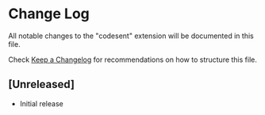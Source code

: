 # Change Log

All notable changes to the "codesent" extension will be documented in this file.

Check [Keep a Changelog](http://keepachangelog.com/) for recommendations on how to structure this file.

## [Unreleased]

- Initial release